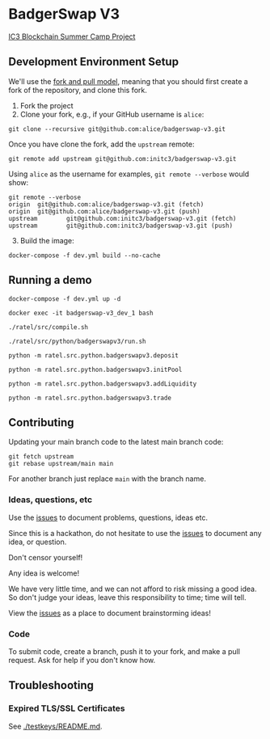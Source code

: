 # BadgerSwap V3
[IC3 Blockchain Summer Camp Project](https://www.initc3.org/events/2021-07-25-ic3-blockchain-summer-camp)

## Development Environment Setup
We'll use the [fork and pull model](https://docs.github.com/en/github/collaborating-with-pull-requests/getting-started/about-collaborative-development-models#fork-and-pull-model), meaning
that you should first create a fork of the repository, and clone this fork.

1. Fork the project
2. Clone your fork, e.g., if your GitHub username is `alice`:

```console
git clone --recursive git@github.com:alice/badgerswap-v3.git
```

Once you have clone the fork, add the `upstream` remote:

```console
git remote add upstream git@github.com:initc3/badgerswap-v3.git
```

Using `alice` as the username for examples, `git remote --verbose` would show:

```console
git remote --verbose
origin  git@github.com:alice/badgerswap-v3.git (fetch)
origin  git@github.com:alice/badgerswap-v3.git (push)
upstream        git@github.com:initc3/badgerswap-v3.git (fetch)
upstream        git@github.com:initc3/badgerswap-v3.git (push)
```

3. Build the image:

```console
docker-compose -f dev.yml build --no-cache
```

## Running a demo
```console
docker-compose -f dev.yml up -d
```

```console
docker exec -it badgerswap-v3_dev_1 bash
```

```console
./ratel/src/compile.sh
```

```console
./ratel/src/python/badgerswapv3/run.sh
```

```console
python -m ratel.src.python.badgerswapv3.deposit
```

```console
python -m ratel.src.python.badgerswapv3.initPool
```

```console
python -m ratel.src.python.badgerswapv3.addLiquidity
```

```console
python -m ratel.src.python.badgerswapv3.trade
```

## Contributing
Updating your main branch code to the latest main branch code:

```console
git fetch upstream
git rebase upstream/main main
```

For another branch just replace `main` with the branch name.


### Ideas, questions, etc
Use the [issues](https://github.com/initc3/badgerswap-v3/issues) to document problems,
questions, ideas etc.

Since this is a hackathon, do not hesitate to use the
[issues](https://github.com/initc3/badgerswap-v3/issues) to document any idea, or
question.

Don't censor yourself!

Any idea is welcome!

We have very little time, and we can not afford to risk missing a good idea.
So don't judge your ideas, leave this responsibility to time; time will tell.

View the [issues](https://github.com/initc3/badgerswap-v3/issues) as a place to document
brainstorming ideas!

### Code
To submit code, create a branch, push it to your fork, and make a pull request. Ask
for help if you don't know how.


## Troubleshooting

### Expired TLS/SSL Certificates
See [./testkeys/README.md](./testkeys/README.md).
